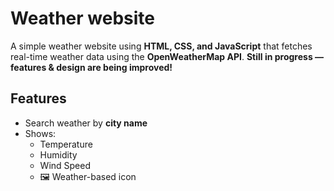 # Weather website

A simple weather website  using **HTML, CSS, and JavaScript** that fetches real-time weather data using the **OpenWeatherMap API**.
**Still in progress — features & design are being improved!**

##  Features

- Search weather by **city name**
- Shows:
  -  Temperature
  -  Humidity
  -  Wind Speed
  - 🖼 Weather-based icon

